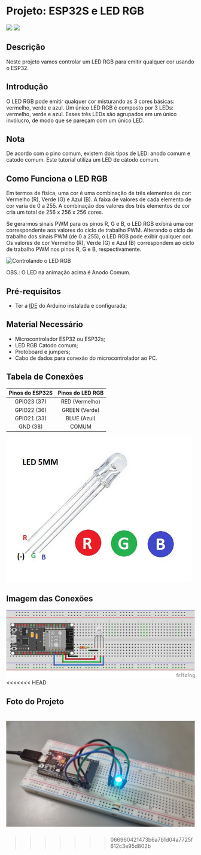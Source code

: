 # Projeto: ESP32S e LED RGB

![](https://img.shields.io/badge/Licença-MIT-greem) ![](https://img.shields.io/badge/Linguagem-C-yellow)


## Descrição
Neste projeto vamos controlar um LED RGB para emitir qualquer cor usando o ESP32.

## Introdução
O LED RGB pode emitir qualquer cor misturando as 3 cores básicas: vermelho, verde e azul. Um único LED RGB é composto por 3 LEDs: vermelho, verde e azul. Esses três LEDs são agrupados em um único invólucro, de modo que se pareçam com um único LED.

## Nota
De acordo com o pino comum, existem dois tipos de LED: anodo comum e catodo comum. Este tutorial utiliza um LED de cátodo comum.

## Como Funciona o LED RGB
Em termos de física, uma cor é uma combinação de três elementos de cor: Vermelho (R), Verde (G) e Azul (B). A faixa de valores de cada elemento de cor varia de 0 a 255. A combinação dos valores dos três elementos de cor cria um total de 256 x 256 x 256 cores.

Se gerarmos sinais PWM para os pinos R, G e B, o LED RGB exibirá uma cor correspondente aos valores do ciclo de trabalho PWM. Alterando o ciclo de trabalho dos sinais PWM (de 0 a 255), o LED RGB pode exibir qualquer cor. Os valores de cor Vermelho (R), Verde (G) e Azul (B) correspondem ao ciclo de trabalho PWM nos pinos R, G e B, respectivamente.

![Controlando o LED RGB](https://github.com/user-attachments/assets/3c41a88a-3397-4717-aade-f1b82abd70de)

OBS.: O LED na animação acima é Anodo Comum.

## Pré-requisitos
* Ter a [IDE](https://www.arduino.cc/en/software/) do Arduino instalada e configurada;

## Material Necessário
* Microcontrolador ESP32 ou ESP32s;
* LED RGB Catodo comum;
* Protoboard e jumpers;
* Cabo de dados para conexão do microcontrolador ao PC.

## Tabela de Conexões
|Pinos do ESP32S|Pinos do LED RGB|
| :---: | :---: |
|GPIO23 (37)|RED (Vermelho)|
|GPIO22 (36)|GREEN (Verde)|
|GPIO21 (33)|BLUE (Azul)|
|GND (38)|COMUM|

![Pinagem LED RGB](led_rgb_pinout.jpg
)

## Imagem das Conexões

![Conexão dos componentes](ESP32s_LED_RGB_Simplificado.png)
<<<<<<< HEAD

## Foto do Projeto

![Foto do Projeto](ESP32s_LED_RGB_Simplificado.jpg)
=======
>>>>>>> 066960421473b6a7b1d04a7725f612c3e95d802b

